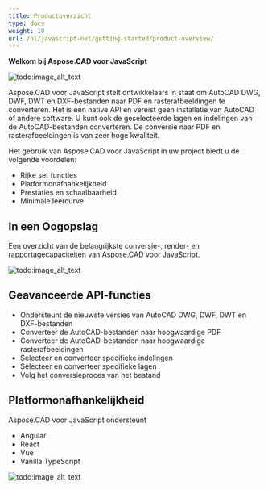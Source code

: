```yaml
---
title: Productoverzicht
type: docs
weight: 10
url: /nl/javascript-net/getting-started/product-overview/
---
```


**Welkom bij Aspose.CAD voor JavaScript**

![todo:image_alt_text](/_assets/home_5.png)

Aspose.CAD voor JavaScript stelt ontwikkelaars in staat om AutoCAD DWG, DWF, DWT en DXF-bestanden naar PDF en rasterafbeeldingen te converteren. Het is een native API en vereist geen installatie van AutoCAD of andere software. U kunt ook de geselecteerde lagen en indelingen van de AutoCAD-bestanden converteren. De conversie naar PDF en rasterafbeeldingen is van zeer hoge kwaliteit.

Het gebruik van Aspose.CAD voor JavaScript in uw project biedt u de volgende voordelen:

- Rijke set functies
- Platformonafhankelijkheid
- Prestaties en schaalbaarheid
- Minimale leercurve

## **In een Oogopslag**
Een overzicht van de belangrijkste conversie-, render- en rapportagecapaciteiten van Aspose.CAD voor JavaScript.

![todo:image_alt_text](/_assets/javascript-net/product-overview_2.png)
## **Geavanceerde API-functies**
- Ondersteunt de nieuwste versies van AutoCAD DWG, DWF, DWT en DXF-bestanden
- Converteer de AutoCAD-bestanden naar hoogwaardige PDF
- Converteer de AutoCAD-bestanden naar hoogwaardige rasterafbeeldingen
- Selecteer en converteer specifieke indelingen
- Selecteer en converteer specifieke lagen
- Volg het conversieproces van het bestand
## **Platformonafhankelijkheid**
Aspose.CAD voor JavaScript ondersteunt

- Angular
- React
- Vue
- Vanilla TypeScript

![todo:image_alt_text](/_assets/javascript-net/product-overview_3.png)
